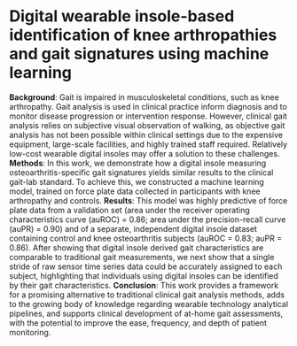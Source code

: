 # Digital wearable insole-based identification of knee arthropathies and gait signatures using machine learning 
<b>Background</b>: Gait is impaired in musculoskeletal conditions, such as knee arthropathy. Gait analysis is used in clinical practice inform diagnosis and to monitor disease progression or intervention response. However, clinical gait analysis relies on subjective visual observation of walking, as objective gait analysis has not been possible within clinical settings due to the expensive equipment, large-scale facilities, and highly trained staff required. Relatively low-cost wearable digital insoles may offer a solution to these challenges. 
<b>Methods</b>: In this work, we demonstrate how a digital insole measuring osteoarthritis-specific gait signatures yields similar results to the clinical gait-lab standard. To achieve this, we constructed a machine learning model, trained on force plate data collected in participants with knee arthropathy and controls. 
<b>Results</b>: This model was highly predictive of force plate data from a validation set (area under the receiver operating characteristics curve (auROC) = 0.86; area under the precision-recall curve (auPR) = 0.90) and of a separate, independent digital insole dataset containing control and knee osteoarthritis subjects (auROC = 0.83; auPR = 0.86). After showing that digital insole derived gait characteristics are comparable to traditional gait measurements, we next show that a single stride of raw sensor time series data could be accurately assigned to each subject, highlighting that individuals using digital insoles can be identified by their gait characteristics. 
<b>Conclusion</b>: This work provides a framework for a promising alternative to traditional clinical gait analysis methods, adds to the growing body of knowledge regarding wearable technology analytical pipelines, and supports clinical development of at-home gait assessments, with the potential to improve the ease, frequency, and depth of patient monitoring.


